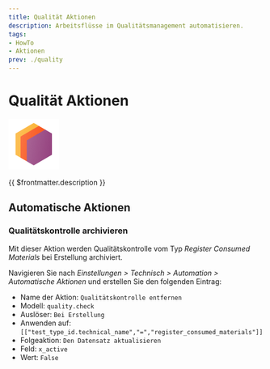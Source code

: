 ```yaml
---
title: Qualität Aktionen
description: Arbeitsflüsse im Qualitätsmanagement automatisieren.
tags:
- HowTo
- Aktionen
prev: ./quality
---
```


# Qualität Aktionen
![icons_odoo_stock](assets/icons_odoo_stock.png)

{{ $frontmatter.description }}

## Automatische Aktionen

### Qualitätskontrolle archivieren

Mit dieser Aktion werden Qualitätskontrolle vom Typ *Register Consumed Materials* bei Erstellung archiviert.

Navigieren Sie nach *Einstellungen > Technisch > Automation > Automatische Aktionen* und erstellen Sie den folgenden Eintrag:

* Name der Aktion: `Qualitätskontrolle entfernen`
* Modell: `quality.check`
* Auslöser: `Bei Erstellung`
* Anwenden auf: `[["test_type_id.technical_name","=","register_consumed_materials"]]`
* Folgeaktion: `Den Datensatz aktualisieren`
* Feld: `x_active`
* Wert: `False`
